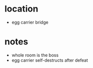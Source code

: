 # location
* egg carrier bridge
# notes
* whole room is the boss
* egg carrier self-destructs after defeat
